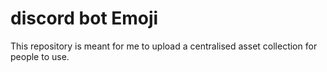 # discord bot Emoji
This repository is meant for me to upload a centralised asset collection for people to use.
